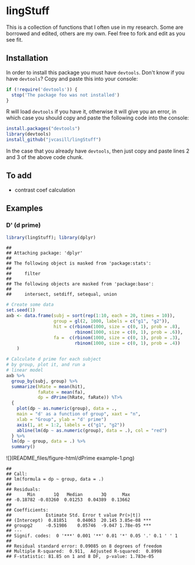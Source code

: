
lingStuff
=========

This is a collection of functions that I often use 
in my research. Some are borrowed and edited, others 
are my own. Feel free to fork and edit as you see fit. 

## Installation

In order to install this package you must have `devtools`. Don't know if you have `devtools`? Copy and paste this into your console:


```r
if (!require('devtools')) {
  stop('The package foo was not installed')
}
```

R will load `devtools` if you have it, otherwise it will give you an error, in which case you should copy and paste the following code into the console:


```r
install.packages("devtools")
library(devtools)
install_github("jvcasill/lingStuff")
```

In the case that you already have `devtools`, then just copy and paste lines 2 and 3 of the above code chunk. 

## To add

- contrast coef calculation

## Examples

### D' (d prime)


```r
library(lingStuff); library(dplyr)
```

```
## 
## Attaching package: 'dplyr'
## 
## The following object is masked from 'package:stats':
## 
##     filter
## 
## The following objects are masked from 'package:base':
## 
##     intersect, setdiff, setequal, union
```

```r
# Create some data
set.seed(1)
axb <- data.frame(subj = sort(rep(1:10, each = 20, times = 10)),
                  group = gl(2, 1000, labels = c("g1", "g2")),
                  hit = c(rbinom(1000, size = c(0, 1), prob = .8), 
                          rbinom(1000, size = c(0, 1), prob = .6)),
                  fa =  c(rbinom(1000, size = c(0, 1), prob = .3), 
                          rbinom(1000, size = c(0, 1), prob = .4))
    )

# Calculate d prime for each subject
# by group, plot it, and run a 
# linear model
axb %>%
  group_by(subj, group) %>%
  summarize(hRate = mean(hit), 
            faRate = mean(fa), 
            dp = dPrime(hRate, faRate)) %T>%
  {
    plot(dp ~ as.numeric(group), data = ., 
    main = "d' as a function of group", xaxt = "n", 
    xlab = "Group", ylab = "d' prime")
    axis(1, at = 1:2, labels = c("g1", "g2"))
    abline(lm(dp ~ as.numeric(group), data = .), col = "red")
  } %>%
  lm(dp ~ group, data = .) %>%
  summary()
```

![](README_files/figure-html/dPrime example-1.png) 

```
## 
## Call:
## lm(formula = dp ~ group, data = .)
## 
## Residuals:
##      Min       1Q   Median       3Q      Max 
## -0.18782 -0.03260  0.01253  0.04389  0.13662 
## 
## Coefficients:
##             Estimate Std. Error t value Pr(>|t|)    
## (Intercept)  0.81851    0.04063  20.145 3.85e-08 ***
## groupg2     -0.51986    0.05746  -9.047 1.78e-05 ***
## ---
## Signif. codes:  0 '***' 0.001 '**' 0.01 '*' 0.05 '.' 0.1 ' ' 1
## 
## Residual standard error: 0.09085 on 8 degrees of freedom
## Multiple R-squared:  0.911,	Adjusted R-squared:  0.8998 
## F-statistic: 81.85 on 1 and 8 DF,  p-value: 1.783e-05
```
